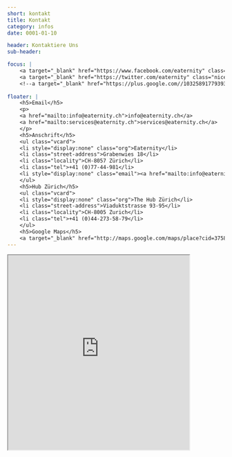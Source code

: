 ```yaml
---
short: kontakt
title: Kontakt
category: infos
date: 0001-01-10

header: Kontaktiere Uns
sub-header: 

focus: |
    <a target="_blank" href="https://www.facebook.com/eaternity" class="nice radius white small right button">Facebook</a>
    <a target="_blank" href="https://twitter.com/eaternity" class="nice radius white small right button">Twitter</a>
    <!--a target="_blank" href="https://plus.google.com//103258917793939014629" class="nice radius white small right button">Google+</a-->
    
floater: |
    <h5>Email</h5>
    <p>
    <a href="mailto:info@eaternity.ch">info@eaternity.ch</a>
    <a href="mailto:services@eaternity.ch">services@eaternity.ch</a>
    </p>
    <h5>Anschrift</h5>
    <ul class="vcard">
    <li style="display:none" class="org">Eaternity</li>
    <li class="street-address">Grabenwies 18</li>
    <li class="locality">CH-8057 Zürich</li>
    <li class="tel">+41 (0)77-44-981</li>
    <li style="display:none" class="email"><a href="mailto:info@eaternity.ch">info@eaternity.ch</a></li>
    </ul>
    <h5>Hub Zürich</h5>
    <ul class="vcard">
    <li style="display:none" class="org">The Hub Zürich</li>
    <li class="street-address">Viaduktstrasse 93-95</li>
    <li class="locality">CH-8005 Zurich</li>
    <li class="tel">+41 (0)44-273-58-79</li>
    </ul>
    <h5>Google Maps</h5>
    <a target="_blank" href="http://maps.google.com/maps/place?cid=3758137987510734202"><img src="http://mt0.google.com/vt/data=de5TsfOJ3kEzXMjEDQIv9jrcLEFlTvx3j4B8SmPePDeDnQj9ZLEuXqqLh5CBavksNEMI_soysHisd69XI8Ng33X2fGSp9Q8hcg" width="300" height="218"></a>
---
```



<iframe src ="http://support.eaternity.ch/customer/emails/new"width="420" height="450"
border="0" scrolling="no"></iframe>




